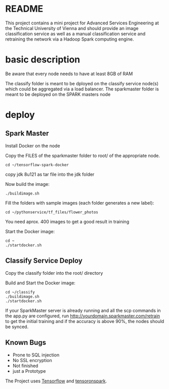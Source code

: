 # README
This project contains a mini project for Advanced Services Engineering at the Technical University of Vienna and should provide an image classification service as well as a manual classification service and retraining the network via a Hadoop Spark computing engine.

# basic description

Be aware that every node needs to have at least 8GB of RAM

The classify folder is meant to be dployed on the classify service node(s) which could be aggregated via a load balancer.
The sparkmaster folder is meant to be deployed on the SPARK masters node


# deploy
## Spark Master

Install Docker on the node

Copy the FILES of the sparkmaster folder to root/ of the appropriate node.

	cd ~/tensorflow-spark-docker

copy jdk 8u121 as tar file into the jdk folder

Now build the image:
	
	./buildimage.sh

Fill the folders with sample images (each folder generates a new label):
	
	cd ~/pythonservice/tf_files/flower_photos

You need aprox. 400 images to get a good result in training

Start the Docker image:

	cd ~
	./startdocker.sh

## Classify Service Deploy

Copy the classify folder into the root/ directory

Build and Start the Docker image:

	cd ~/classify
	./buildimage.sh
	./startdocker.sh

If your SparkMaster server is already running and all the scp commands in the app.py are configured, run http://yourdomain.sparkmaster.com/retrain to get the initial training and if the accuracy is above 90%, the nodes should be synced.


## Known Bugs

- Prone to SQL injection
- No SSL encryption
- Not finished
- just a Prototype

The Project uses [Tensorflow] and [tensoronspark].

[Tensorflow]: https://github.com/tensorflow/tensorflow/tree/master/tensorflow/tools/docker
[tensoronspark]: https://github.com/liangfengsid/tensoronspark

